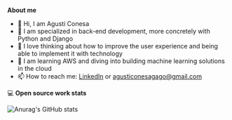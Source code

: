 **About me**

- 👋 Hi, I am Agustí Conesa
- 👀 I am specialized in back-end development, more concretely with Python and Django
- 💞️ I love thinking about how to improve the user experience and being able to implement it with technology
- 🌱 I am learning AWS and diving into building machine learning solutions in the cloud
- 📫 How to reach me: [LinkedIn](https://www.linkedin.com/in/agust%C3%AD-conesa-45288b167/) or agusticonesagago@gmail.com

<!---
agusticonesagago/agusticonesagago is a ✨ special ✨ repository because its `README.md` (this file) appears on your GitHub profile.
You can click the Preview link to take a look at your changes.
--->

💻 **Open source work stats**

![Anurag's GitHub stats](https://github-readme-stats.vercel.app/api?username=agusticonesagago&show_icons=true&theme=tokyonight)

